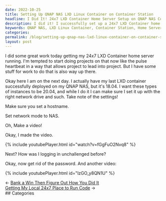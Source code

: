 ```yaml
---
date: 2022-10-25
title: Setting Up QNAP NAS LXD Linux Container on Container Station
headline: I Did It! 24x7 LXD Container Home Server Setup on QNAP NAS Complete!
description: I did it! I successfully set up a 24x7 LXD Container home server on my QNAP NAS, complete with a hostname, network mode, and password-free login. To help others, I even made a couple of videos documenting the process. Now I'm ready to start doing projects on my server - come check out how I did it!
keywords: QNAP NAS, LXD Linux Container, Container Station, Home Server, Hostname, Network Mode, Password-Free Login, Videos, Documentation, Projects
categories: 
permalink: /blog/setting-up-qnap-nas-lxd-linux-container-on-container-station/
layout: post
---
```



I did some great work today getting my 24x7 LXD Container home server running.
I'm tempted to start doing projects on that now like the pulse heartbeat in a
way that allows project to lead into project. But I have some stuff for work to
do that is also way up there.

Okay here I am on the next day. I actually have my last LXD container
successfully deployed on my QNAP NAS, but it's 18.04. I want these types of
instances to be 20.04, and while I do it I can make sure I set it up with the
right network drive and such. Take note of the settings!

Make sure you set a hostname.

Set network mode to NAS.

Oh, Make a video!

Okay, I made the video.

{% include youtubePlayer.html id="watch?v=fGgFuO2Nvq8" %}

Next? How was I logging in unchallenged before?

Okay, now get rid of the password. And another video:

{% include youtubePlayer.html id="lzGO_y8QN1U" %}


<div class="post-nav"><div class="post-nav-prev"><span class="arrow">&larr;&nbsp;</span><a href="/blog/bank-a-win-then-figure-out-how-you-did-it">Bank a Win Then Figure Out How You Did It</a></div><div class="post-nav-next"><a href="/blog/getting-my-local-24x7-place-to-run-code">Getting My Local 24x7 Place to Run Code</a><span class="arrow">&nbsp;&rarr;</span></div></div>
## Categories

<ul></ul>